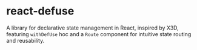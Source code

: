 # react-defuse
A library for declarative state management in React, inspired by X3D, featuring `withDefUse` hoc and a `Route` component for intuitive state routing and reusability.
